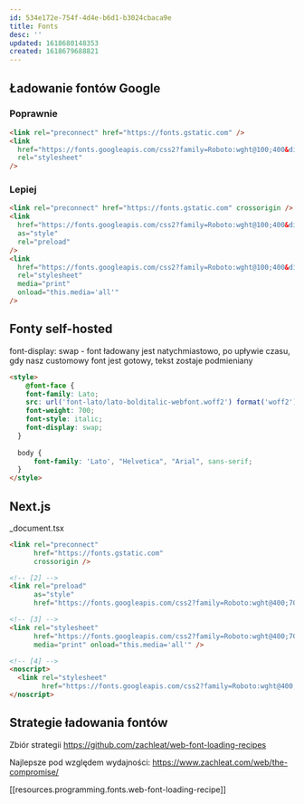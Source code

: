 ```yaml
---
id: 534e172e-754f-4d4e-b6d1-b3024cbaca9e
title: Fonts
desc: ''
updated: 1618680148353
created: 1618679688821
---
```


## Ładowanie fontów Google

### Poprawnie
```html
<link rel="preconnect" href="https://fonts.gstatic.com" />
<link
  href="https://fonts.googleapis.com/css2?family=Roboto:wght@100;400&display=swap"
  rel="stylesheet"
/>
```
### Lepiej
```html
<link rel="preconnect" href="https://fonts.gstatic.com" crossorigin />
<link
  href="https://fonts.googleapis.com/css2?family=Roboto:wght@100;400&display=swap"
  as="style"
  rel="preload"
/>
<link
  href="https://fonts.googleapis.com/css2?family=Roboto:wght@100;400&display=swap"
  rel="stylesheet"
  media="print"
  onload="this.media='all'"
/>
```
## Fonty self-hosted

font-display: swap - font ładowany jest natychmiastowo, po upływie czasu, gdy nasz customowy font jest gotowy, tekst zostaje podmieniany
```html
<style>    
    @font-face {
    font-family: Lato;
    src: url('font-lato/lato-bolditalic-webfont.woff2') format('woff2');
    font-weight: 700;
    font-style: italic;
    font-display: swap;
  }
  
  body {
      font-family: 'Lato', "Helvetica", "Arial", sans-serif;
  }
</style>
```
## Next.js
_document.tsx
```html
<link rel="preconnect"
      href="https://fonts.gstatic.com"
      crossorigin />

<!-- [2] -->
<link rel="preload"
      as="style"
      href="https://fonts.googleapis.com/css2?family=Roboto:wght@400;700&display=swap" />

<!-- [3] -->
<link rel="stylesheet"
      href="https://fonts.googleapis.com/css2?family=Roboto:wght@400;700&display=swap"
      media="print" onload="this.media='all'" />

<!-- [4] -->
<noscript>
  <link rel="stylesheet"
        href="https://fonts.googleapis.com/css2?family=Roboto:wght@400;700&display=swap" />
</noscript>
```

## Strategie ładowania fontów

Zbiór strategii
https://github.com/zachleat/web-font-loading-recipes

Najlepsze pod względem wydajności:
https://www.zachleat.com/web/the-compromise/

[[resources.programming.fonts.web-font-loading-recipe]]